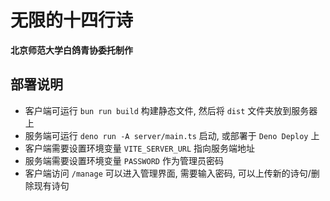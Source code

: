 # 无限的十四行诗

**北京师范大学白鸽青协委托制作**

## 部署说明

- 客户端可运行 `bun run build` 构建静态文件, 然后将 `dist` 文件夹放到服务器上
- 服务端可运行 `deno run -A server/main.ts` 启动, 或部署于 `Deno Deploy` 上
- 客户端需要设置环境变量 `VITE_SERVER_URL` 指向服务端地址
- 服务端需要设置环境变量 `PASSWORD` 作为管理员密码
- 客户端访问 `/manage` 可以进入管理界面, 需要输入密码, 可以上传新的诗句/删除现有诗句
